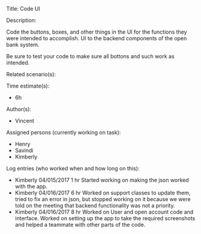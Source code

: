 Title: Code UI

Description:

  Code the buttons, boxes, and other things in the UI for the
  functions they were intended to accomplish. UI to the backend components of
  the open bank system.

  Be sure to test your code to make sure all bottons and such work as intended.
  
Related scenario(s):

  
  
Time estimate(s):

 - 6h

Author(s):

  - Vincent

Assigned persons (currently working on task):

 - Henry
 - Savindi
 - Kimberly

Log entries (who worked when and how long on this):
- Kimberly 04/015/2017 1 hr
  	Started working on making the json worked with the app.
- Kimberly 04/016/2017 6 hr
  	Worked on support classes to update them, tried to fix an error
  	in json, but stopped working on it because we were told on the 
  	meeting that backend functionality was not a priority.
- Kimberly 04/016/2017 8 hr
  	Worked on User and open account code and interface. Worked on
  	setting up the app to take the required screenshots and helped 
  	a teammate with other parts of the code.




	